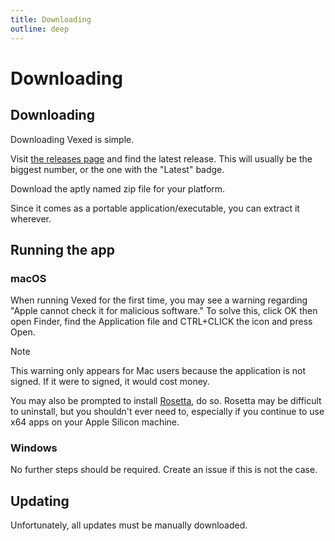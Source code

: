 ```yaml
---
title: Downloading
outline: deep
---
```


# Downloading

## Downloading

Downloading Vexed is simple.

Visit [the releases page](https://github.com/toommyliu/vexed/releases) and find the latest release. This will usually be the biggest number, or the one with the "Latest" badge.

Download the aptly named zip file for your platform.

Since it comes as a portable application/executable, you can extract it wherever.

## Running the app

### macOS

When running Vexed for the first time, you may see a warning regarding "Apple cannot check it for malicious software." To solve this, click OK then open Finder, find the Application file and CTRL+CLICK the icon and press Open.

> [!NOTE]
> This warning only appears for Mac users because the application is not signed. If it were to signed, it would cost money.

You may also be prompted to install [Rosetta](https://support.apple.com/en-us/102527), do so. Rosetta may be difficult to uninstall, but you shouldn't ever need to, especially if you continue to use x64 apps on your Apple Silicon machine.

### Windows

No further steps should be required. Create an issue if this is not the case.

## Updating

Unfortunately, all updates must be manually downloaded.
